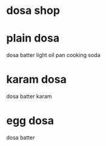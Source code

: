 # dosa shop

# plain dosa
dosa batter
light oil
pan
cooking soda

# karam dosa
dosa batter
karam
# egg dosa
dosa batter
